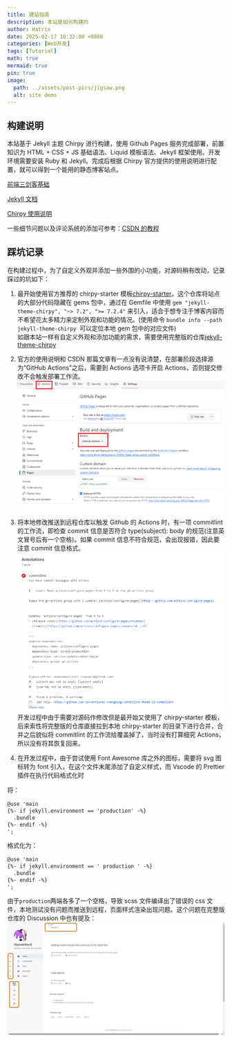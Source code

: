 ```yaml
---
title: 建站指南
description: 本站是如何构建的
author: Hatrix
date: 2025-02-17 10:32:00 +0800
categories: [Web开发]
tags: [Tutorial]
math: true
mermaid: true
pin: true
image:
  path: ../assets/post-pics/jigsaw.png
  alt: site demo
---
```


## 构建说明

本站基于 Jekyll 主题 Chirpy 进行构建，使用 Github Pages 服务完成部署，前置知识为 HTML + CSS + JS 基础语法、Liquid 模板语法、Jekyll 框架使用。开发环境需要安装 Ruby 和 Jekyll。完成后根据 Chirpy 官方提供的使用说明进行配置，就可以得到一个能用的静态博客站点。

[前端三剑客基础](https://developer.mozilla.org/zh-CN/docs/Learn_web_development)

[Jekyll 文档](https://jekyllrb.com/)

[Chirpy 使用说明](https://chirpy.cotes.page/posts/getting-started/)

一些细节问题以及评论系统的添加可参考：[CSDN 的教程](https://blog.csdn.net/zzy979481894/article/details/132678717)

## 踩坑记录

在构建过程中，为了自定义外观并添加一些外围的小功能，对源码稍有改动，记录踩过的坑如下：

1. 最开始使用官方推荐的 chirpy-starter 模板[chirpy-starter](https://github.com/cotes2020/chirpy-starter)。这个仓库将站点的大部分代码隐藏在 gems 包中，通过在 Gemfile 中使用 `gem "jekyll-theme-chirpy", "~> 7.2", ">= 7.2.4"` 来引入，适合于想专注于博客内容而不希望花太多精力来定制外观和功能的情况。(使用命令 `bundle info --path jekyll-theme-chirpy`  可以定位本地 gem 包中的对应文件)<br>
   如跟本站一样有自定义外观和添加功能的需求，需要使用完整版的仓库[jekyll-theme-chirpy
   ](https://github.com/cotes2020/jekyll-theme-chirpy)

2. 官方的使用说明和 CSDN 那篇文章有一点没有说清楚，在部署阶段选择源为“GitHub Actions”之后，需要到 Actions 选项卡开启 Actions，否则提交修改不会触发部署工作流。
   ![openActions](../assets/post-pics/openActions.png)

3. 将本地修改推送到远程仓库以触发 Github 的 Actions 时，有一项 commitlint 的工作流，即检查 commit 信息是否符合 type(subject): body 的规范(注意英文冒号后有一个空格)。如果 commit 信息不符合规范，会出现报错，因此要注意 commit 信息格式。
   ![commitlint报错](../assets/post-pics/commitlintError.png)
   开发过程中由于需要对源码作修改但是最开始又使用了 chirpy-starter 模板，后来索性将完整版的仓库直接拉到本地 chirpy-starter 的目录下进行合并，合并之后貌似将 commitlint 的工作流给覆盖掉了，当时没有打算细究 Actions，所以没有将其恢复回来。

4. 在开发过程中，由于尝试使用 Font Awesome 库之外的图标，需要将 svg 图标转为 font 引入，在这个文件末尾添加了自定义样式，而 Vscode 的 Prettier 插件在执行代码格式化时

将：

```
@use 'main
{%- if jekyll.environment == 'production' -%}
  .bundle
{%- endif -%}
';
```

格式化为：

```
@use 'main
{%- if jekyll.environment == ' production ' -%}
  .bundle
{%- endif -%}
';
```

由于`production`两端各多了一个空格，导致 scss 文件编译出了错误的 css 文件，本地测试没有问题而推送到远程，页面样式渲染出现问题。这个问题在完整版仓库的 Discussion 中也有提及：
![Discussion](../assets/post-pics/discussion.png)
